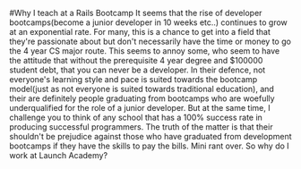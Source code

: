 #Why I teach at a Rails Bootcamp
It seems that the rise of developer bootcamps(become a junior developer in 10
weeks etc..) continues to grow at an exponential rate. For many, this is a
chance to get into a field that they're passionate about but don't necessarily
have the time or money to go the 4 year CS major route. This seems to annoy
some, who seem to have the attitude that without the prerequisite 4 year degree
and $100000 student debt, that you can never be a developer. In their defence,
not everyone's learning style and pace is suited towards the bootcamp model(just
as not everyone is suited towards traditional education), and their are
definitely people graduating from bootcamps who are woefully underqualified for
the role of a junior developer. But at the same time, I challenge you to think
of any school that has a 100% success rate in producing successful programmers.
The truth of the matter is that their shouldn't be prejudice against those who
have graduated from development bootcamps if they have the skills to pay the
bills. Mini rant over.
So why do I work at Launch Academy?
